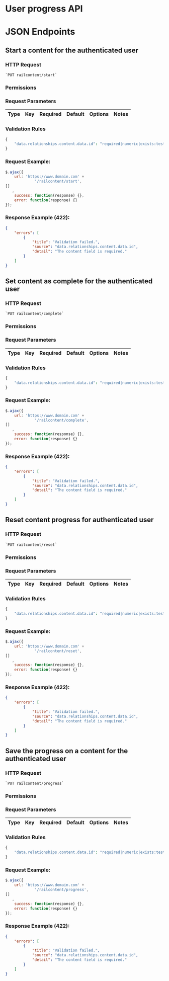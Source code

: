 # User progress API

# JSON Endpoints


<!-- START_c0f3be7f8a8582faf9eded5ca139e05e -->
## Start a content for the authenticated user


### HTTP Request
    `PUT railcontent/start`


### Permissions


### Request Parameters


|Type|Key|Required|Default|Options|Notes|
|----|---|--------|-------|-------|-----|

### Validation Rules
```php
{
    "data.relationships.content.data.id": "required|numeric|exists:testbench.railcontent_content,id"
}
```

### Request Example:

```js
$.ajax({
    url: 'https://www.domain.com' +
             '/railcontent/start',
[]
   ,
    success: function(response) {},
    error: function(response) {}
});
```

### Response Example (422):

```json
{
    "errors": [
        {
            "title": "Validation failed.",
            "source": "data.relationships.content.data.id",
            "detail": "The content field is required."
        }
    ]
}
```




<!-- END_c0f3be7f8a8582faf9eded5ca139e05e -->

<!-- START_c771ec122eac231459ef2eeb003a51b6 -->
## Set content as complete for the authenticated user


### HTTP Request
    `PUT railcontent/complete`


### Permissions


### Request Parameters


|Type|Key|Required|Default|Options|Notes|
|----|---|--------|-------|-------|-----|

### Validation Rules
```php
{
    "data.relationships.content.data.id": "required|numeric|exists:testbench.railcontent_content,id"
}
```

### Request Example:

```js
$.ajax({
    url: 'https://www.domain.com' +
             '/railcontent/complete',
[]
   ,
    success: function(response) {},
    error: function(response) {}
});
```

### Response Example (422):

```json
{
    "errors": [
        {
            "title": "Validation failed.",
            "source": "data.relationships.content.data.id",
            "detail": "The content field is required."
        }
    ]
}
```




<!-- END_c771ec122eac231459ef2eeb003a51b6 -->

<!-- START_b2202db6547dcbe6b75e0cbc642af8de -->
## Reset content progress for authenticated user


### HTTP Request
    `PUT railcontent/reset`


### Permissions


### Request Parameters


|Type|Key|Required|Default|Options|Notes|
|----|---|--------|-------|-------|-----|

### Validation Rules
```php
{
    "data.relationships.content.data.id": "required|numeric|exists:testbench.railcontent_content,id"
}
```

### Request Example:

```js
$.ajax({
    url: 'https://www.domain.com' +
             '/railcontent/reset',
[]
   ,
    success: function(response) {},
    error: function(response) {}
});
```

### Response Example (422):

```json
{
    "errors": [
        {
            "title": "Validation failed.",
            "source": "data.relationships.content.data.id",
            "detail": "The content field is required."
        }
    ]
}
```




<!-- END_b2202db6547dcbe6b75e0cbc642af8de -->

<!-- START_0300c7a6d3d72c86c7cd80b0736a1e10 -->
## Save the progress on a content for the authenticated user


### HTTP Request
    `PUT railcontent/progress`


### Permissions


### Request Parameters


|Type|Key|Required|Default|Options|Notes|
|----|---|--------|-------|-------|-----|

### Validation Rules
```php
{
    "data.relationships.content.data.id": "required|numeric|exists:testbench.railcontent_content,id"
}
```

### Request Example:

```js
$.ajax({
    url: 'https://www.domain.com' +
             '/railcontent/progress',
[]
   ,
    success: function(response) {},
    error: function(response) {}
});
```

### Response Example (422):

```json
{
    "errors": [
        {
            "title": "Validation failed.",
            "source": "data.relationships.content.data.id",
            "detail": "The content field is required."
        }
    ]
}
```




<!-- END_0300c7a6d3d72c86c7cd80b0736a1e10 -->

